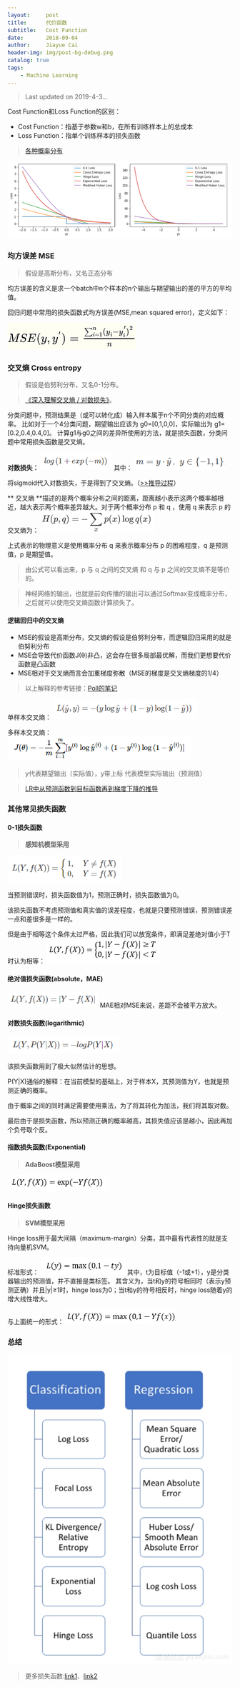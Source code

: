 ```yaml
---
layout:     post
title:      代价函数
subtitle:   Cost Function
date:       2018-09-04
author:     Jiayue Cai
header-img: img/post-bg-debug.png
catalog: true
tags:
    - Machine Learning
---
```



> Last updated on 2019-4-3... 

Cost Function和Loss Function的区别：
- Cost Function：指基于参数w和b，在所有训练样本上的总成本
- Loss Function：指单个训练样本的损失函数

> [各种概率分布](http://blog.lisp4fun.com/2017/11/11/pdf)

![](/img/post/20180904/0.png)

### 均方误差 MSE

> 假设是高斯分布，又名正态分布

均方误差的含义是求一个batch中n个样本的n个输出与期望输出的差的平方的平均值。

回归问题中常用的损失函数式均方误差(MSE,mean squared error)，定义如下：

![](/img/post/20180904/1.png)

### 交叉熵 Cross entropy

> 假设是伯努利分布，又名0-1分布。

> [《深入理解交叉熵 / 对数损失》](https://zhuanlan.zhihu.com/p/52100927)。

分类问题中，预测结果是（或可以转化成）输入样本属于n个不同分类的对应概率。
比如对于一个4分类问题，期望输出应该为 g0=[0,1,0,0]，实际输出为 g1=[0.2,0.4,0.4,0]。
计算g1与g0之间的差异所使用的方法，就是损失函数，分类问题中常用损失函数是交叉熵。

**对数损失：**
![](/img/post/20180904/5.png)
其中：
![](/img/post/20180904/6.png)

将sigmoid代入对数损失，于是得到了交叉熵。（[>>推导过程](https://blog.csdn.net/google19890102/article/details/79496256)）

** 交叉熵 **描述的是两个概率分布之间的距离，距离越小表示这两个概率越相近，越大表示两个概率差异越大。对于两个概率分布 p 和 q ，使用 q 来表示 p 的交叉熵为：
![](/img/post/20180904/2.png)

上式表示的物理意义是使用概率分布 q 来表示概率分布 p 的困难程度，q 是预测值，p 是期望值。

> 由公式可以看出来，p 与 q 之间的交叉熵 和 q 与 p 之间的交叉熵不是等价的。

> 神经网络的输出，也就是前向传播的输出可以通过Softmax变成概率分布，之后就可以使用交叉熵函数计算损失了。

#### 逻辑回归中的交叉熵

- MSE的假设是高斯分布，交叉熵的假设是伯努利分布，而逻辑回归采用的就是伯努利分布
- MSE会导致代价函数J(θ)非凸，这会存在很多局部最优解，而我们更想要代价函数是凸函数
- MSE相对于交叉熵而言会加重梯度弥散（MSE的梯度是交叉熵梯度的1/4）

> 以上解释的参考链接：[Poll的笔记](http://www.cnblogs.com/maybe2030/p/9163479.html)

单样本交叉熵：
![](/img/post/20180904/4.png)

多样本交叉熵：
![](/img/post/20180904/3.png)

> y代表期望输出（实际值），y带上标 代表模型实际输出（预测值）

> [LR中从预测函数到目标函数再到梯度下降的推导](https://blog.csdn.net/ZesenChen/article/details/79589990)

### 其他常见损失函数

#### 0-1损失函数

> **感知机模型采用**

![](/img/post/20180904/7.png)

当预测错误时，损失函数值为1，预测正确时，损失函数值为0。

该损失函数不考虑预测值和真实值的误差程度，也就是只要预测错误，预测错误差一点和差很多是一样的。

但是由于相等这个条件太过严格，因此我们可以放宽条件，即满足差绝对值小于T时认为相等：
![](/img/post/20180904/8.png)

#### 绝对值损失函数(absolute，MAE)

![](/img/post/20180904/9.png)
MAE相对MSE来说，差距不会被平方放大。

#### 对数损失函数(logarithmic)

![](/img/post/20180904/10.png)

该损失函数用到了极大似然估计的思想。

P(Y&#124;X)通俗的解释：在当前模型的基础上，对于样本X，其预测值为Y，也就是预测正确的概率。

由于概率之间的同时满足需要使用乘法，为了将其转化为加法，我们将其取对数。

最后由于是损失函数，所以预测正确的概率越高，其损失值应该是越小，因此再加个负号取个反。

#### 指数损失函数(Exponential)

> **AdaBoost模型采用**

![](/img/post/20180904/11.png)

#### Hinge损失函数

> **SVM模型采用**

Hinge loss用于最大间隔（maximum-margin）分类，其中最有代表性的就是支持向量机SVM。

标准形式：
![](/img/post/20180904/12.png)
其中，t为目标值（-1或+1），y是分类器输出的预测值，并不直接是类标签。
其含义为，当t和y的符号相同时（表示y预测正确）并且&#124;y&#124;≥1时，hinge loss为0；当t和y的符号相反时，hinge loss随着y的增大线性增大。

与上面统一的形式：
![](/img/post/20180904/13.png)

### 总结

![](/img/post/20180904/14.png)

> 更多损失函数:[link1](https://segmentfault.com/a/1190000015320388)、[link2](https://redstonewill.com/1584/)











